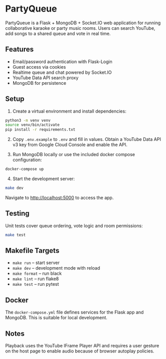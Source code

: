 # PartyQueue

PartyQueue is a Flask + MongoDB + Socket.IO web application for running collaborative karaoke or party music rooms. Users can search YouTube, add songs to a shared queue and vote in real time.

## Features

- Email/password authentication with Flask-Login
- Guest access via cookies
- Realtime queue and chat powered by Socket.IO
- YouTube Data API search proxy
- MongoDB for persistence

## Setup

1. Create a virtual environment and install dependencies:

```bash
python3 -m venv venv
source venv/bin/activate
pip install -r requirements.txt
```

2. Copy `.env.example` to `.env` and fill in values. Obtain a YouTube Data API v3 key from Google Cloud Console and enable the API.

3. Run MongoDB locally or use the included docker compose configuration:

```bash
docker-compose up
```

4. Start the development server:

```bash
make dev
```

Navigate to [http://localhost:5000](http://localhost:5000) to access the app.

## Testing

Unit tests cover queue ordering, vote logic and room permissions:

```bash
make test
```

## Makefile Targets

- `make run` – start server
- `make dev` – development mode with reload
- `make format` – run black
- `make lint` – run flake8
- `make test` – run pytest

## Docker

The `docker-compose.yml` file defines services for the Flask app and MongoDB. This is suitable for local development.

## Notes

Playback uses the YouTube IFrame Player API and requires a user gesture on the host page to enable audio because of browser autoplay policies.
